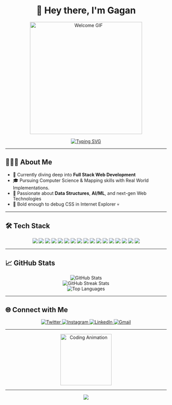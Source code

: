 <h1 align="center">👋 Hey there, I'm Gagan </h1>

<p align="center">   
  <img src="https://shorturl.at/kr7U7" width="350px" alt="Welcome GIF" />
</p>
 
<div align="center">   
  <a href="https://git.io/typing-svg">
    <img src="https://readme-typing-svg.demolab.com?font=Fira+Code&pause=1000&color=334EF7&center=true&vCenter=true&width=435&lines=Web+Developer;Exploring+Gen+AI+with+Full+Stack;Building+a+strong+foundation+in+DSA" alt="Typing SVG" />
  </a>
</div>


---

## 👨🏻‍💻 About Me

- 🔭 Currently diving deep into **Full Stack Web Development**
- 🎓 Pursuing Computer Science & Mapping skills with Real World Implementations.
- 🌱 Passionate about **Data Structures**, **AI/ML**, and next-gen Web Technologies 
- 🦖 Bold enough to debug CSS in Internet Explorer 💀

---

## 🛠️ Tech Stack

<p align="center">
<img src="https://img.shields.io/badge/Java-007396?style=for-the-badge&logo=java&logoColor=white"/>
<img src="https://img.shields.io/badge/JavaScript-F7DF1E?style=for-the-badge&logo=javascript&logoColor=black"/>
<img src="https://img.shields.io/badge/React-61DAFB?style=for-the-badge&logo=react&logoColor=black"/>
<img src="https://img.shields.io/badge/Redux-764ABC?style=for-the-badge&logo=redux&logoColor=white"/>
<img src="https://img.shields.io/badge/Express.js-000000?style=for-the-badge&logo=express&logoColor=white"/>
<img src="https://img.shields.io/badge/Node.js-339933?style=for-the-badge&logo=node.js&logoColor=white"/>
<img src="https://img.shields.io/badge/TailwindCSS-38BDF8?style=for-the-badge&logo=tailwindcss&logoColor=white"/>
<img src="https://img.shields.io/badge/MongoDB-47A248?style=for-the-badge&logo=mongodb&logoColor=white"/> 
<img src="https://img.shields.io/badge/PostgreSQL-4169E1?style=for-the-badge&logo=postgresql&logoColor=white"/>
<img src="https://img.shields.io/badge/SQL-4479A1?style=for-the-badge&logo=mysql&logoColor=white"/>
<img src="https://img.shields.io/badge/Firebase-FFCA28?style=for-the-badge&logo=firebase&logoColor=black"/>
<img src="https://img.shields.io/badge/Git-F05032?style=for-the-badge&logo=git&logoColor=white"/>
<img src="https://img.shields.io/badge/Pandas-150458?style=for-the-badge&logo=pandas&logoColor=white"/>
<img src="https://img.shields.io/badge/Figma-F24E1E?style=for-the-badge&logo=figma&logoColor=white"/>
<img src="https://img.shields.io/badge/Jupyter-F37626?style=for-the-badge&logo=jupyter&logoColor=white"/>
<img src="https://img.shields.io/badge/GitHub-181717?style=for-the-badge&logo=github&logoColor=white"/>
<img src="https://img.shields.io/badge/Python-3776AB?style=for-the-badge&logo=python&logoColor=white"/>

</p>

---

## 📈 GitHub Stats

<p align="center">
  <img src="https://github-readme-stats.vercel.app/api?username=Gagan021-5&show_icons=true&theme=radical&hide_border=true&bg_color=00000000" alt="GitHub Stats" /> 
  <br>
  <img src="https://github-readme-streak-stats.herokuapp.com/?user=Gagan021-5&theme=radical&hide_border=true&background=00000000" alt="GitHub Streak Stats" />
  <br>
  <img src="https://github-readme-stats.vercel.app/api/top-langs/?username=Gagan021-5&layout=compact&theme=radical&hide_border=true&bg_color=00000000" alt="Top Languages" />
</p>

---

## 🌐 Connect with Me

<p align="center">
  <a href="https://x.com/Gagan_zs" target="_blank" rel="noopener noreferrer">
    <img src="https://img.shields.io/badge/X-334EF7?style=for-the-badge&logo=twitter&logoColor=white" alt="Twitter" />
  </a>
  <a href="https://www.instagram.com/gagan_yet/" target="_blank" rel="noopener noreferrer">
    <img src="https://img.shields.io/badge/Instagram-334EF7?style=for-the-badge&logo=instagram&logoColor=white" alt="Instagram" />
  </a>
  <a href="https://www.linkedin.com/in/gagan-singh-145781321/" target="_blank" rel="noopener noreferrer">
    <img src="https://img.shields.io/badge/LinkedIn-334EF7?style=for-the-badge&logo=linkedin&logoColor=white" alt="LinkedIn" />
  </a>
  <a href="mailto:gagansingh010221@gmail.com" target="_blank" rel="noopener noreferrer">
    <img src="https://img.shields.io/badge/Gmail-334EF7?style=for-the-badge&logo=gmail&logoColor=white" alt="Gmail" />
  </a>
</p>

---

<p align="center">
  <img src="https://media3.giphy.com/media/v1.Y2lkPTc5MGI3NjExYnY1ZmVqOWZjOHp2Nm5iM2I5b3Zidjd2ZTF5OHAwMG1va2xjdWZ3MSZlcD12MV9pbnRlcm5hbF9naWZfYnlfaWQmY3Q9Zw/fwbZnTftCXVocKzfxR/giphy.gif" width="160" alt="Coding Animation" />
</p>

---

<p align="center">
  <img src="https://capsule-render.vercel.app/api?type=waving&color=gradient&height=80&section=footer"/>
</p>

